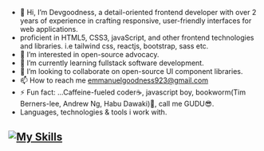 - 👋 Hi, I’m Devgoodness, a detail-oriented frontend developer with over 2 years of experience in crafting responsive, user-friendly interfaces for web applications.
- proficient in HTML5, CSS3, javaScript, and other frontend technologies and libraries. i.e tailwind css, reactjs, bootstrap, sass etc.
- 👀 I’m interested in open-source advocacy.
- 🌱 I’m currently learning fullstack software development.
- 💞️ I’m looking to collaborate on open-source UI component libraries.
- 📫 How to reach me emmanuelgoodness923@gmail.com
- ⚡ Fun fact: ...Caffeine-fueled coder☕, javascript boy, bookworm(Tim Berners-lee, Andrew Ng, Habu Dawaki)📖, call me GUDU😎.
- 
  Languages, technologies & tools i work with.
  
[![My Skills](https://skillicons.dev/icons?i=js,html,css,tailwind,react,git,sass,bootstrap,typescript,github,vscode,i )](https://skillicons.dev)
-  
<!---
Devgoodness/Devgoodness is a ✨ special ✨ repository because its `README.md` (this file) appears on your GitHub profile.
You can click the Preview link to take a look at your changes.
--->
